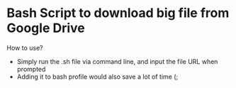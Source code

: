 # Bash Script to download big file from Google Drive
How to use?
+ Simply run the .sh file via command line, and input the file URL when prompted
+ Adding it to bash profile would also save a lot of time (;
